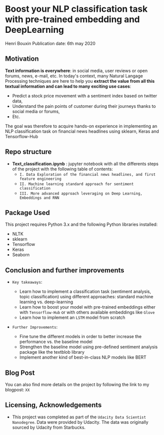 # Boost your NLP classification task with pre-trained embedding and DeepLearning

Henri Bouxin
Publication date: 6th may 2020

## Motivation
**Text information is everywhere**: in social media, user reviews or open forums, news, e-mail, etc. In today's context, many Natural Langage Processing techniques are here to help you **extract the value from all this textual information and can lead to many exciting use cases**:
- Predict a stock price movement with a sentiment index based on twitter data,
- Understand the pain points of customer during their journeys thanks to social media or forums,
- Etc.

The goal was therefore to acquire hands-on experience in implementing an NLP classification task on financial news headlines using sklearn, Keras and Tensorflow-Hub

## Repo structure
- **Text_classification.ipynb** : jupyter notebook with all the differents steps of the project with the following table of contents:
  - `I. Data Exploration of the financial news headlines, and first feature engineering`
  - `II. Machine learning standard approach for sentiment classification`
  - `III. More advanced approach leveraging on Deep Learning, Embeddings and RNN`


## Package Used
This project requires Python 3.x and the following Python libraries installed:
- NLTK
- sklearn
- Tensorflow
- Keras
- Seaborn

## Conclusion and further improvements
- `Key takeaways`:
  - Learn how to implement a classification task (sentiment analysis, topic classification) using different approaches: standard machine learning vs. deep-learning
  - Learn how to boost your model with pre-trained embeddings either with `Tensorflow-Hub` or with others available embeddings like `Glove`
  - Learn how to implement an `LSTM` model from scratch


- `Further Improvements`:
  - Fine tune the different models in order to better increase the performance vs. the baseline model
  - Strengthen the baseline model using pre-defined sentiment analysis package like the textblob library
  - Implement another kind of best-in-class NLP models like BERT

## Blog Post
You can also find more details on the project by following the link to my blogpost: `XX`

## Licensing, Acknowledgements
- This project was completed as part of the `Udacity Data Scientist Nanodegree`. Data were provided by Udacity. The data was originally sourced by Udacity from Starbucks.
